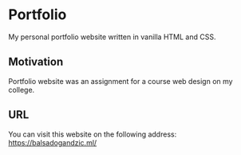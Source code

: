 # Portfolio

My personal portfolio website written in vanilla HTML and CSS.

## Motivation

Portfolio website was an assignment for a course web design on my college.

## URL

You can visit this website on the following address:
https://balsadogandzic.ml/
